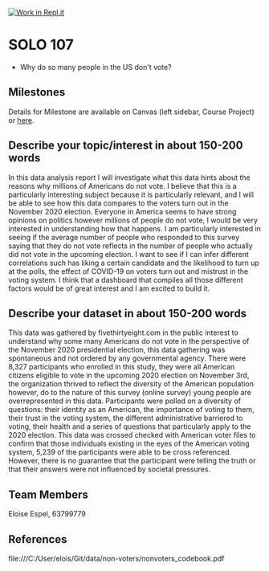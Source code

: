 [![Work in Repl.it](https://classroom.github.com/assets/work-in-replit-14baed9a392b3a25080506f3b7b6d57f295ec2978f6f33ec97e36a161684cbe9.svg)](https://classroom.github.com/online_ide?assignment_repo_id=315561&assignment_repo_type=GroupAssignmentRepo)
# SOLO 107 

- Why do so many people in the US don't vote?

## Milestones

Details for Milestone are available on Canvas (left sidebar, Course Project) or [here](https://firas.moosvi.com/courses/data301/project/milestone01.html).

## Describe your topic/interest in about 150-200 words

In this data analysis report I will investigate what this data hints about the reasons why millions of Americans do not vote. I believe that this is a particularly interesting subject because it is particularly relevant, and I will be able to see how this data compares to the voters turn out in the November 2020 election. Everyone in America seems to have strong opinions on politics however millions of people do not vote, I would be very interested in understanding how that happens. I am particularly interested in seeing if the average number of people who responded to this survey saying that they do not vote reflects in the number of people who actually did not vote in the upcoming election. I want to see if I can infer different correlations such has liking a certain candidate and the likelihood to turn up at the polls, the effect of COVID-19 on voters turn out and mistrust in the voting system. I think that a dashboard that compiles all those different factors would be of great interest and I am excited to build it. 

## Describe your dataset in about 150-200 words

This data was gathered by fivethirtyeight.com in the public interest to understand why some many Americans do not vote in the perspective of the November 2020 presidential election, this data gathering was spontaneous and not ordered by any governmental agency. There were 8,327 participants who enrolled in this study, they were all American citizens eligible to vote in the upcoming 2020 election on November 3rd, the organization thrived to reflect the diversity of the American population however, do to the nature of this survey (online survey) young people are overrepresented in this data. Participants were polled on a diversity of questions: their identity as an American, the importance of voting to them, their trust in the voting system, the different administrative barriered to voting, their health and a series of questions that particularly apply to the 2020 election. This data was crossed checked with American voter files to confirm that those individuals existing in the eyes of the American voting system, 5,239 of the participants were able to be cross referenced. However, there is no guarantee that the participant were telling the truth or that their answers were not influenced by societal pressures. 

## Team Members

Eloise Espel, 63799779

## References

file:///C:/User/elois/Git/data/non-voters/nonvoters_codebook.pdf
